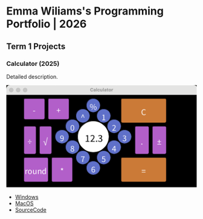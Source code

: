 #  Emma Wiliams's Programming Portfolio | 2026

## Term 1 Projects

### Calculator (2025)

Detailed description.

![RunningCalculator](https://github.com/EmmaWill815/portfolio/blob/main/images/calc.png?raw=true)

* [Windows](https://github.com/EmmaWill815/portfolio/blob/main/src/Calc/windows-amd64.zip)
* [MacOS]()
* [SourceCode]()
